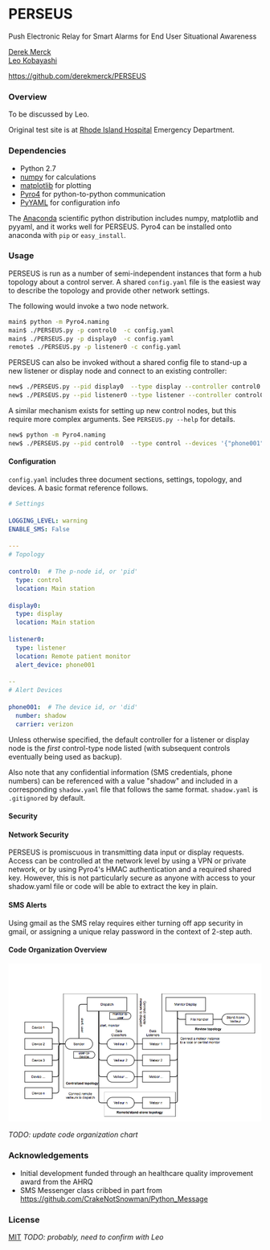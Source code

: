 # PERSEUS
Push Electronic Relay for Smart Alarms for End User Situational Awareness

[Derek Merck](derek_merck@brown.edu)  
[Leo Kobayashi](lkobayashi@lifespan.org)  

<https://github.com/derekmerck/PERSEUS>


### Overview

To be discussed by Leo.

Original test site is at [Rhode Island Hospital](http://www.rhodeislandhospital.org) Emergency Department.


### Dependencies

- Python 2.7
- [numpy](http://www.numpy.org) for calculations
- [matplotlib](http://matplotlib.org) for plotting
- [Pyro4](https://pythonhosted.org/Pyro4/) for python-to-python communication
- [PyYAML](http://pyyaml.org) for configuration info

The [Anaconda](http://continuum.io/downloads) scientific python distribution includes numpy, matplotlib and pyyaml, and
it works well for PERSEUS.  Pyro4 can be installed onto anaconda with `pip` or `easy_install`.


### Usage

PERSEUS is run as a number of semi-independent instances that form a hub topology about a control server.  A shared
`config.yaml` file is the easiest way to describe the topology and provide other network settings.

The following would invoke a two node network.

```bash
main$ python -m Pyro4.naming
main$ ./PERSEUS.py -p control0  -c config.yaml
main$ ./PERSEUS.py -p display0  -c config.yaml
remote$ ./PERSEUS.py -p listener0 -c config.yaml
```

PERSEUS can also be invoked without a shared config file to stand-up a new listener or display node and connect to an 
existing controller:

```bash
new$ ./PERSEUS.py --pid display0  --type display --controller control0
new$ ./PERSEUS.py --pid listener0 --type listener --controller control0 --alert_device phone001
```

A similar mechanism exists for setting up new control nodes, but this require more complex arguments.  See 
`PERSEUS.py --help` for details.

```bash
new$ python -m Pyro4.naming
new$ ./PERSEUS.py --pid control0  --type control --devices '{"phone001": {"number": 4014445555, "carrier": "verizon"}}'
```

#### Configuration

`config.yaml` includes three document sections, settings, topology, and devices.  A basic format reference follows.

```yaml
# Settings

LOGGING_LEVEL: warning
ENABLE_SMS: False

---
# Topology

control0:  # The p-node id, or 'pid'
  type: control
  location: Main station

display0:
  type: display
  location: Main station

listener0:
  type: listener
  location: Remote patient monitor
  alert_device: phone001

--
# Alert Devices

phone001:  # The device id, or 'did'
  number: shadow
  carrier: verizon

```

Unless otherwise specified, the default controller for a listener or display node is the _first_ control-type node listed
(with subsequent controls eventually being used as backup).

Also note that any confidential information (SMS credentials, phone numbers) can be referenced with a value "shadow" and
included in a corresponding `shadow.yaml` file that follows the same format.  `shadow.yaml` is `.gitignored` by default.


#### Security

#### Network Security

PERSEUS is promiscuous in transmitting data input or display requests.  Access can be controlled at the network level by
using a VPN or private network, or by using Pyro4's HMAC authentication and a required shared key.  However, this is not
particularly secure as anyone with access to your shadow.yaml file or code will be able to extract the key in plain.  

#### SMS Alerts

Using gmail as the SMS relay requires either turning off app security in gmail, or assigning a unique relay password
in the context of 2-step auth.


#### Code Organization Overview

![Network organization](perseus_overview.png)

_TODO: update code organization chart_


### Acknowledgements

- Initial development funded through an healthcare quality improvement award from the AHRQ
- SMS Messenger class cribbed in part from <https://github.com/CrakeNotSnowman/Python_Message>


### License

[MIT](http://opensource.org/licenses/mit-license.html) _TODO: probably, need to confirm with Leo_

